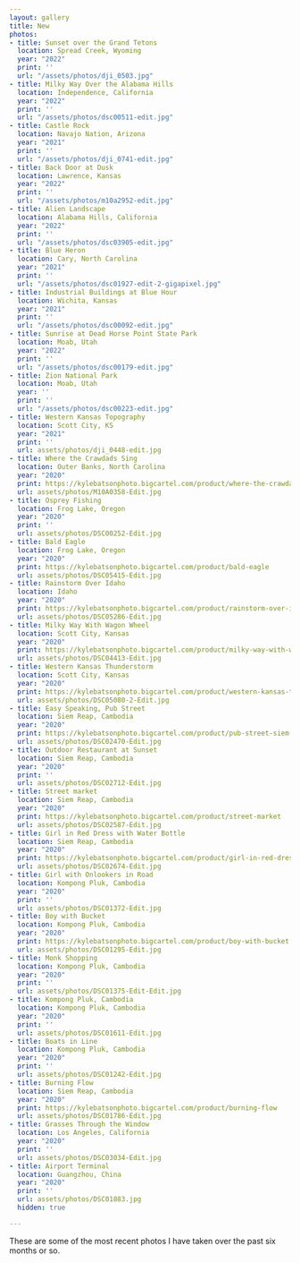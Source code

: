 ```yaml
---
layout: gallery
title: New
photos:
- title: Sunset over the Grand Tetons
  location: Spread Creek, Wyoming
  year: "2022"
  print: ''
  url: "/assets/photos/dji_0503.jpg"
- title: Milky Way Over the Alabama Hills
  location: Independence, California
  year: "2022"
  print: ''
  url: "/assets/photos/dsc00511-edit.jpg"
- title: Castle Rock
  location: Navajo Nation, Arizona
  year: "2021"
  print: ''
  url: "/assets/photos/dji_0741-edit.jpg"
- title: Back Door at Dusk
  location: Lawrence, Kansas
  year: "2022"
  print: ''
  url: "/assets/photos/m10a2952-edit.jpg"
- title: Alien Landscape
  location: Alabama Hills, California
  year: "2022"
  print: ''
  url: "/assets/photos/dsc03905-edit.jpg"
- title: Blue Heron
  location: Cary, North Carolina
  year: "2021"
  print: ''
  url: "/assets/photos/dsc01927-edit-2-gigapixel.jpg"
- title: Industrial Buildings at Blue Hour
  location: Wichita, Kansas
  year: "2021"
  print: ''
  url: "/assets/photos/dsc00092-edit.jpg"
- title: Sunrise at Dead Horse Point State Park
  location: Moab, Utah
  year: "2022"
  print: ''
  url: "/assets/photos/dsc00179-edit.jpg"
- title: Zion National Park
  location: Moab, Utah
  year: ''
  print: ''
  url: "/assets/photos/dsc00223-edit.jpg"
- title: Western Kansas Topography
  location: Scott City, KS
  year: "2021"
  print: ''
  url: assets/photos/dji_0448-edit.jpg
- title: Where the Crawdads Sing
  location: Outer Banks, North Carolina
  year: "2020"
  print: https://kylebatsonphoto.bigcartel.com/product/where-the-crawdads-sing
  url: assets/photos/M10A0358-Edit.jpg
- title: Osprey Fishing
  location: Frog Lake, Oregon
  year: "2020"
  print: ''
  url: assets/photos/DSC00252-Edit.jpg
- title: Bald Eagle
  location: Frog Lake, Oregon
  year: "2020"
  print: https://kylebatsonphoto.bigcartel.com/product/bald-eagle
  url: assets/photos/DSC05415-Edit.jpg
- title: Rainstorm Over Idaho
  location: Idaho
  year: "2020"
  print: https://kylebatsonphoto.bigcartel.com/product/rainstorm-over-idaho
  url: assets/photos/DSC05286-Edit.jpg
- title: Milky Way With Wagon Wheel
  location: Scott City, Kansas
  year: "2020"
  print: https://kylebatsonphoto.bigcartel.com/product/milky-way-with-wagon-wheel
  url: assets/photos/DSC04413-Edit.jpg
- title: Western Kansas Thunderstorm
  location: Scott City, Kansas
  year: "2020"
  print: https://kylebatsonphoto.bigcartel.com/product/western-kansas-thunderstorm
  url: assets/photos/DSC05080-2-Edit.jpg
- title: Easy Speaking, Pub Street
  location: Siem Reap, Cambodia
  year: "2020"
  print: https://kylebatsonphoto.bigcartel.com/product/pub-street-siem-reap-cambodi
  url: assets/photos/DSC02470-Edit.jpg
- title: Outdoor Restaurant at Sunset
  location: Siem Reap, Cambodia
  year: "2020"
  print: ''
  url: assets/photos/DSC02712-Edit.jpg
- title: Street market
  location: Siem Reap, Cambodia
  year: "2020"
  print: https://kylebatsonphoto.bigcartel.com/product/street-market
  url: assets/photos/DSC02587-Edit.jpg
- title: Girl in Red Dress with Water Bottle
  location: Siem Reap, Cambodia
  year: "2020"
  print: https://kylebatsonphoto.bigcartel.com/product/girl-in-red-dress-with-water-bottle
  url: assets/photos/DSC02674-Edit.jpg
- title: Girl with Onlookers in Road
  location: Kompong Pluk, Cambodia
  year: "2020"
  print: ''
  url: assets/photos/DSC01372-Edit.jpg
- title: Boy with Bucket
  location: Kompong Pluk, Cambodia
  year: "2020"
  print: https://kylebatsonphoto.bigcartel.com/product/boy-with-bucket
  url: assets/photos/DSC01295-Edit.jpg
- title: Monk Shopping
  location: Kompong Pluk, Cambodia
  year: "2020"
  print: ''
  url: assets/photos/DSC01375-Edit-Edit.jpg
- title: Kompong Pluk, Cambodia
  location: Kompong Pluk, Cambodia
  year: "2020"
  print: ''
  url: assets/photos/DSC01611-Edit.jpg
- title: Boats in Line
  location: Kompong Pluk, Cambodia
  year: "2020"
  print: ''
  url: assets/photos/DSC01242-Edit.jpg
- title: Burning Flow
  location: Siem Reap, Cambodia
  year: "2020"
  print: https://kylebatsonphoto.bigcartel.com/product/burning-flow
  url: assets/photos/DSC01786-Edit.jpg
- title: Grasses Through the Window
  location: Los Angeles, California
  year: "2020"
  print: ''
  url: assets/photos/DSC03034-Edit.jpg
- title: Airport Terminal
  location: Guangzhou, China
  year: "2020"
  print: ''
  url: assets/photos/DSC01883.jpg
  hidden: true

---
```

<p>These are some of the most recent photos I have taken over the past six months or so.</p>